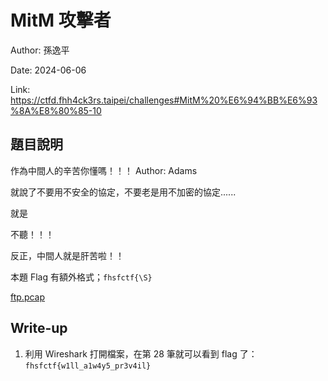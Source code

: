 # MitM 攻擊者

Author: 孫逸平

Date: 2024-06-06

Link: https://ctfd.fhh4ck3rs.taipei/challenges#MitM%20%E6%94%BB%E6%93%8A%E8%80%85-10

## 題目說明

作為中間人的辛苦你懂嗎！！！
Author: Adams

就說了不要用不安全的協定，不要老是用不加密的協定......

就是

不聽！！！

反正，中間人就是肝苦啦！！

本題 Flag 有額外格式；`fhsfctf{\S}`

[ftp.pcap](./src/ftp.pcap)

## Write-up

1. 利用 Wireshark 打開檔案，在第 28 筆就可以看到 flag 了：`fhsfctf{w1ll_a1w4y5_pr3v4il}`
